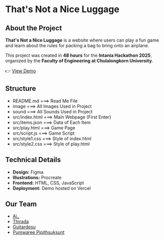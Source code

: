 # That's Not a Nice Luggage

## About the Project

**That's Not a Nice Luggage** is a website where users can play a fun game and learn about the rules for packing a bag to bring onto an airplane.

This project was created in **48 hours** for the **Intania Hackathon 2025**, organized by the **Faculty of Engineering at Chulalongkorn University**.

👉 [View Demo](https://thats-not-a-nice-luggage.vercel.app/)

## Structure

- README.md ===> Read Me File
- image ===> All Images Used in Project
- sound ===> All Sounds Used in Project
- src/index.html ===> Main Webpage (First Enter)
- src/items.json ===> Data of Each Item
- src/play.html ===> Game Page
- src/script.js ===> Game Script
- src/style1.css ===> Style of index.html
- src/style2.css ===> Style of play.html

## Technical Details

- **Design:** Figma  
- **Illustrations:** Procreate  
- **Frontend:** HTML, CSS, JavaScript  
- **Deployment:** Demo hosted on Vercel  

## Our Team

- [Ai_](https://github.com/AiSiriRak)
- [Thirada](https://github.com/pim3567)
- [Guitardesu](https://github.com/gloryguitar)
- [Pumwaree Pipithsuksunt](https://github.com/PaMEllAaaa) 


